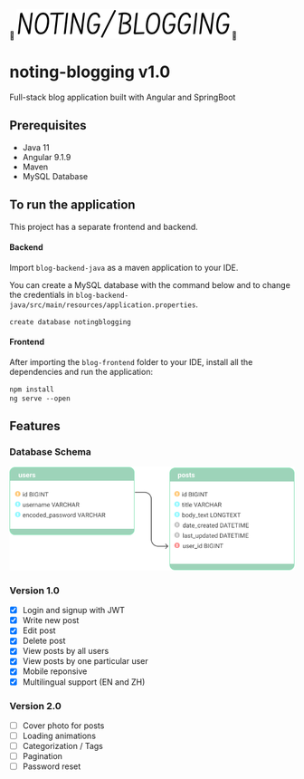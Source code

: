 :herb: ![notiing-blogging](blog-frontend/src/assets/images/brand.svg) :herb:
# noting-blogging v1.0
Full-stack blog application built with Angular and SpringBoot

## Prerequisites
- Java 11
- Angular 9.1.9
- Maven
- MySQL Database

## To run the application
This project has a separate frontend and backend.

#### Backend
Import `blog-backend-java` as a maven application to your IDE.

You can create a MySQL database with the command below and to change the credentials in `blog-backend-java/src/main/resources/application.properties`. 
```
create database notingblogging
```
#### Frontend
After importing the `blog-frontend` folder to your IDE, install all the dependencies and run the application:
```
npm install
ng serve --open
```
## Features
### Database Schema
![Database schema](https://github.com/rrbbrb/noting-blogging/blob/media/Database%20schema.png)

### Version 1.0
- [x] Login and signup with JWT
- [x] Write new post
- [x] Edit post
- [x] Delete post
- [x] View posts by all users
- [x] View posts by one particular user
- [x] Mobile reponsive
- [x] Multilingual support (EN and ZH)

### Version 2.0
- [ ] Cover photo for posts
- [ ] Loading animations
- [ ] Categorization / Tags
- [ ] Pagination
- [ ] Password reset
